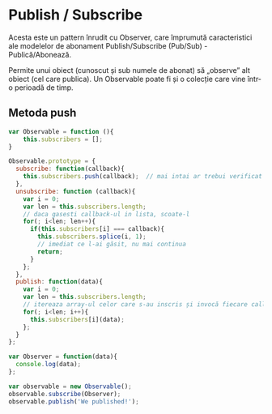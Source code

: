 # Publish / Subscribe

Acesta este un pattern înrudit cu Observer, care împrumută caracteristici ale modelelor de abonament  Publish/Subscribe (Pub/Sub) - Publică/Abonează.

Permite unui obiect (cunoscut și sub numele de abonat) să „observe” alt obiect (cel care publica). Un Observable poate fi și o colecție care vine într-o perioadă de timp.

## Metoda push

```javascript
var Observable = function (){
    this.subscribers = [];
}

Observable.prototype = {
  subscribe: function(callback){
    this.subscribers.push(callback);  // mai intai ar trebui verificat daca nu cumva exista în array.
  },
  unsubscribe: function (callback){
    var i = 0;
    var len = this.subscribers.length;
    // daca gasesti callback-ul in lista, scoate-l
    for(; i<len; len++){
      if(this.subscribers[i] === callback){
        this.subscribers.splice(i, 1);
        // imediat ce l-ai găsit, nu mai continua
        return;
      }
    };
  },
  publish: function(data){
    var i = 0;
    var len = this.subscribers.length;
    // itereaza array-ul celor care s-au inscris și invocă fiecare callback-ul
    for(; i<len; i++){
      this.subscribers[i](data);
    };
  }
};

var Observer = function(data){
  console.log(data);
};

var observable = new Observable();
observable.subscribe(Observer);
observable.publish('We published!');
```

